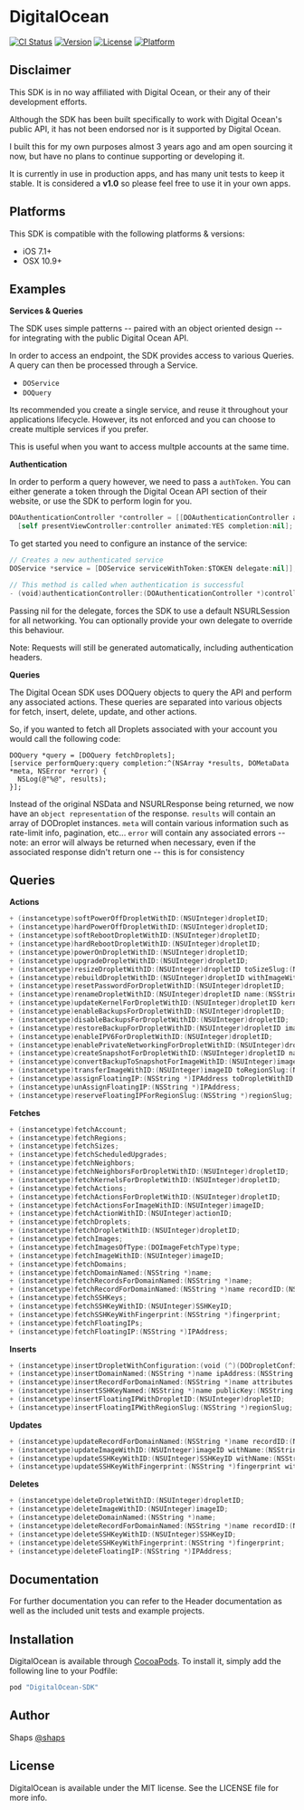 # DigitalOcean

[![CI Status](http://img.shields.io/travis/shaps80/DigitalOcean.svg?style=flat)](https://travis-ci.org/shaps80/DigitalOcean)
[![Version](https://img.shields.io/cocoapods/v/DigitalOcean.svg?style=flat)](http://cocoapods.org/pods/DigitalOcean)
[![License](https://img.shields.io/cocoapods/l/DigitalOcean.svg?style=flat)](http://cocoapods.org/pods/DigitalOcean)
[![Platform](https://img.shields.io/cocoapods/p/DigitalOcean.svg?style=flat)](http://cocoapods.org/pods/DigitalOcean)

## Disclaimer

This SDK is in no way affiliated with Digital Ocean, or their any of their development efforts. 

Although the SDK has been built specifically to work with Digital Ocean's public API, it has not been endorsed nor is it supported by Digital Ocean. 

I built this for my own purposes almost 3 years ago and am open sourcing it now, but have no plans to continue supporting or developing it. 

It is currently in use in production apps, and has many unit tests to keep it stable. It is considered a **v1.0** so please feel free to use it in your own apps.

## Platforms

This SDK is compatible with the following platforms & versions:

- iOS 7.1+
- OSX 10.9+

## Examples

**Services & Queries**

The SDK uses simple patterns -- paired with an object oriented design -- for integrating with the public Digital Ocean API.

In order to access an endpoint, the SDK provides access to various Queries. A query can then be processed through a Service.

- `DOService`
- `DOQuery`

Its recommended you create a single service, and reuse it throughout your applications lifecycle. However, its not enforced and you can choose to create multiple services if you prefer.

This is useful when you want to access multple accounts at the same time.

**Authentication**

In order to perform a query however, we need to pass a `authToken`. You can either generate a token through the Digital Ocean API section of their website, or use the SDK to perform login for you.

```swift
DOAuthenticationController *controller = [[DOAuthenticationController alloc] initWithDelegate:self clientID:$CLIENT_ID clientSecret:$CLIENT_SECRET redirectURI:$REDIRECT_URI];
  [self presentViewController:controller animated:YES completion:nil];
```

To get started you need to configure an instance of the service:

```swift
// Creates a new authenticated service
DOService *service = [DOService serviceWithToken:$TOKEN delegate:nil]];

// This method is called when authentication is successful
- (void)authenticationController:(DOAuthenticationController *)controller didAuthenticateWithUser:(DOUser *)user;
```

Passing nil for the delegate, forces the SDK to use a default NSURLSession for all networking. You can optionally provide your own delegate to override this behaviour. 

Note: Requests will still be generated automatically, including authentication headers.

**Queries**

The Digital Ocean SDK uses DOQuery objects to query the API and perform any associated actions. These queries are separated into various objects for fetch, insert, delete, update, and other actions.

So, if you wanted to fetch all Droplets associated with your account you would call the following code:

```objc
DOQuery *query = [DOQuery fetchDroplets];
[service performQuery:query completion:^(NSArray *results, DOMetaData *meta, NSError *error) {
  NSLog(@"%@", results);
}];
```

Instead of the original NSData and NSURLResponse being returned, we now have an `object representation` of the response.
`results` will contain an array of DODroplet instances.
`meta` will contain various information such as rate-limit info, pagination, etc...
`error` will contain any associated errors -- note: an error will always be returned when necessary, even if the associated response didn't return one -- this is for consistency

## Queries

**Actions**

```swift
+ (instancetype)softPowerOffDropletWithID:(NSUInteger)dropletID;
+ (instancetype)hardPowerOffDropletWithID:(NSUInteger)dropletID;
+ (instancetype)softRebootDropletWithID:(NSUInteger)dropletID;
+ (instancetype)hardRebootDropletWithID:(NSUInteger)dropletID;
+ (instancetype)powerOnDropletWithID:(NSUInteger)dropletID;
+ (instancetype)upgradeDropletWithID:(NSUInteger)dropletID;
+ (instancetype)resizeDropletWithID:(NSUInteger)dropletID toSizeSlug:(NSString *)sizeSlug increaseDiskPermanently:(BOOL)disk;
+ (instancetype)rebuildDropletWithID:(NSUInteger)dropletID withImageWithID:(NSUInteger)imageID;
+ (instancetype)resetPasswordForDropletWithID:(NSUInteger)dropletID;
+ (instancetype)renameDropletWithID:(NSUInteger)dropletID name:(NSString *)name;
+ (instancetype)updateKernelForDropletWithID:(NSUInteger)dropletID kernelID:(NSUInteger)kernelID;
+ (instancetype)enableBackupsForDropletWithID:(NSUInteger)dropletID;
+ (instancetype)disableBackupsForDropletWithID:(NSUInteger)dropletID;
+ (instancetype)restoreBackupForDropletWithID:(NSUInteger)dropletID imageID:(NSUInteger)imageID;
+ (instancetype)enableIPV6ForDropletWithID:(NSUInteger)dropletID;
+ (instancetype)enablePrivateNetworkingForDropletWithID:(NSUInteger)dropletID;
+ (instancetype)createSnapshotForDropletWithID:(NSUInteger)dropletID name:(NSString *)name;
+ (instancetype)convertBackupToSnapshotForImageWithID:(NSUInteger)imageID;
+ (instancetype)transferImageWithID:(NSUInteger)imageID toRegionSlug:(NSString *)regionSlug;
+ (instancetype)assignFloatingIP:(NSString *)IPAddress toDropletWithID:(NSUInteger)dropletID;
+ (instancetype)unAssignFloatingIP:(NSString *)IPAddress;
+ (instancetype)reserveFloatingIPForRegionSlug:(NSString *)regionSlug;
```

**Fetches**

```swift
+ (instancetype)fetchAccount;
+ (instancetype)fetchRegions;
+ (instancetype)fetchSizes;
+ (instancetype)fetchScheduledUpgrades;
+ (instancetype)fetchNeighbors;
+ (instancetype)fetchNeighborsForDropletWithID:(NSUInteger)dropletID;
+ (instancetype)fetchKernelsForDropletWithID:(NSUInteger)dropletID;
+ (instancetype)fetchActions;
+ (instancetype)fetchActionsForDropletWithID:(NSUInteger)dropletID;
+ (instancetype)fetchActionsForImageWithID:(NSUInteger)imageID;
+ (instancetype)fetchActionWithID:(NSUInteger)actionID;
+ (instancetype)fetchDroplets;
+ (instancetype)fetchDropletWithID:(NSUInteger)dropletID;
+ (instancetype)fetchImages;
+ (instancetype)fetchImagesOfType:(DOImageFetchType)type;
+ (instancetype)fetchImageWithID:(NSUInteger)imageID;
+ (instancetype)fetchDomains;
+ (instancetype)fetchDomainNamed:(NSString *)name;
+ (instancetype)fetchRecordsForDomainNamed:(NSString *)name;
+ (instancetype)fetchRecordForDomainNamed:(NSString *)name recordID:(NSUInteger)recordID;
+ (instancetype)fetchSSHKeys;
+ (instancetype)fetchSSHKeyWithID:(NSUInteger)SSHKeyID;
+ (instancetype)fetchSSHKeyWithFingerprint:(NSString *)fingerprint;
+ (instancetype)fetchFloatingIPs;
+ (instancetype)fetchFloatingIP:(NSString *)IPAddress;
```

**Inserts**

```swift
+ (instancetype)insertDropletWithConfiguration:(void (^)(DODropletConfiguration * __configuration))configurationBlock;
+ (instancetype)insertDomainNamed:(NSString *)name ipAddress:(NSString *)ipAddress;
+ (instancetype)insertRecordForDomainNamed:(NSString *)name attributes:(NSDictionary *)attributes;
+ (instancetype)insertSSHKeyNamed:(NSString *)name publicKey:(NSString *)publicKey;
+ (instancetype)insertFloatingIPWithDropletID:(NSUInteger)dropletID;
+ (instancetype)insertFloatingIPWithRegionSlug:(NSString *)regionSlug;
```

**Updates**

```swift
+ (instancetype)updateRecordForDomainNamed:(NSString *)name recordID:(NSUInteger)recordID attributes:(NSDictionary *)attributes;
+ (instancetype)updateImageWithID:(NSUInteger)imageID withName:(NSString *)name;
+ (instancetype)updateSSHKeyWithID:(NSUInteger)SSHKeyID withName:(NSString *)name;
+ (instancetype)updateSSHKeyWithFingerprint:(NSString *)fingerprint withName:(NSString *)name;
```

**Deletes**

```swift
+ (instancetype)deleteDropletWithID:(NSUInteger)dropletID;
+ (instancetype)deleteImageWithID:(NSUInteger)imageID;
+ (instancetype)deleteDomainNamed:(NSString *)name;
+ (instancetype)deleteRecordForDomainNamed:(NSString *)name recordID:(NSUInteger)recordID;
+ (instancetype)deleteSSHKeyWithID:(NSUInteger)SSHKeyID;
+ (instancetype)deleteSSHKeyWithFingerprint:(NSString *)fingerprint;
+ (instancetype)deleteFloatingIP:(NSString *)IPAddress;
```


## Documentation

For further documentation you can refer to the Header documentation as well as the included unit tests and example projects.

## Installation

DigitalOcean is available through [CocoaPods](http://cocoapods.org). To install
it, simply add the following line to your Podfile:

```ruby
pod "DigitalOcean-SDK"
```

## Author

Shaps [@shaps](http://twiter.com/shaps)

## License

DigitalOcean is available under the MIT license. See the LICENSE file for more info.
